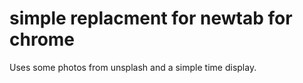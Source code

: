 
# simple replacment for newtab for chrome

Uses some photos from unsplash and a simple time display.
